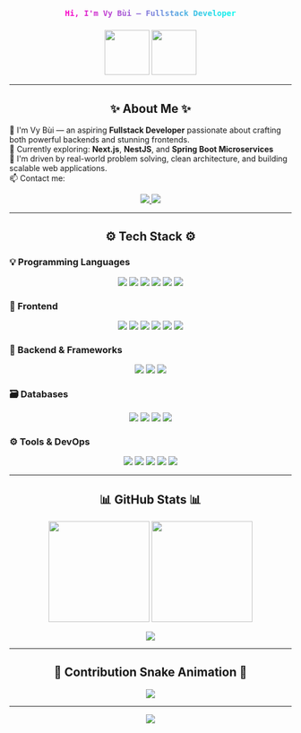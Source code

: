 <!-- Tiêu đề chính với hiệu ứng màu RGB -->
<p align="center">
  <svg viewBox="0 0 1000 60">
    <text x="50%" y="50%" dominant-baseline="middle" text-anchor="middle"
      style="font-family: 'Fira Code', monospace; font-size: 28px; font-weight: bold; fill: url(#gradient)">
      Hi, I'm Vy Bùi — Fullstack Developer
    </text>
    <defs>
      <linearGradient id="gradient">
        <stop offset="0%" stop-color="#ff00c8">
          <animate attributeName="stop-color" values="#ff00c8;#00ffee;#ff00c8" dur="6s" repeatCount="indefinite" />
        </stop>
        <stop offset="100%" stop-color="#00ffee">
          <animate attributeName="stop-color" values="#00ffee;#ff00c8;#00ffee" dur="6s" repeatCount="indefinite" />
        </stop>
      </linearGradient>
    </defs>
  </svg>
</p>

<!-- Animation vui nhộn -->
<p align="center">
  <img src="https://media.giphy.com/media/13HgwGsXF0aiGY/giphy.gif" height="80"/>
  <img src="https://media.giphy.com/media/hvRJCLFzcasrR4ia7z/giphy.gif" height="80"/>
</p>

---

<h2 align="center">✨ About Me ✨</h2>

🔭 I'm Vy Bùi — an aspiring **Fullstack Developer** passionate about crafting both powerful backends and stunning frontends.  
🌱 Currently exploring: **Next.js**, **NestJS**, and **Spring Boot Microservices**  
🎯 I'm driven by real-world problem solving, clean architecture, and building scalable web applications.  
📫 Contact me:

<p align="center">
  <a href="mailto:vybuoi0904@gmail.com">
    <img src="https://img.shields.io/badge/Email-vybuoi0904@gmail.com-D14836?style=for-the-badge&logo=gmail&logoColor=white" />
  </a>
  <a href="https://www.linkedin.com/in/v%E1%BB%B9-b%C3%B9i-undefined-719950273/" target="_blank">
    <img src="https://img.shields.io/badge/LinkedIn-Vỹ%20Bùi-0077B5?style=for-the-badge&logo=linkedin&logoColor=white" />
  </a>
</p>

---

<h2 align="center">⚙️ Tech Stack ⚙️</h2>

### 💡 Programming Languages
<p align="center">
  <img src="https://img.shields.io/badge/C-A8B9CC?style=for-the-badge&logo=c&logoColor=white" />
  <img src="https://img.shields.io/badge/C++-00599C?style=for-the-badge&logo=c%2B%2B&logoColor=white" />
  <img src="https://img.shields.io/badge/Java-007396?style=for-the-badge&logo=java&logoColor=white" />
  <img src="https://img.shields.io/badge/Python-3776AB?style=for-the-badge&logo=python&logoColor=white" />
  <img src="https://img.shields.io/badge/JavaScript-F7DF1E?style=for-the-badge&logo=javascript&logoColor=black" />
  <img src="https://img.shields.io/badge/TypeScript-3178C6?style=for-the-badge&logo=typescript&logoColor=white" />
</p>

### 🧩 Frontend
<p align="center">
  <img src="https://img.shields.io/badge/HTML-E34F26?style=for-the-badge&logo=html5&logoColor=white" />
  <img src="https://img.shields.io/badge/CSS-1572B6?style=for-the-badge&logo=css3&logoColor=white" />
  <img src="https://img.shields.io/badge/Tailwind-06B6D4?style=for-the-badge&logo=tailwindcss&logoColor=white" />
  <img src="https://img.shields.io/badge/React-20232A?style=for-the-badge&logo=react&logoColor=61DAFB" />
  <img src="https://img.shields.io/badge/Next.js-000000?style=for-the-badge&logo=nextdotjs&logoColor=white" />
  <img src="https://img.shields.io/badge/Figma-F24E1E?style=for-the-badge&logo=figma&logoColor=white" />
</p>

### 🔧 Backend & Frameworks
<p align="center">
  <img src="https://img.shields.io/badge/NestJS-E0234E?style=for-the-badge&logo=nestjs&logoColor=white" />
  <img src="https://img.shields.io/badge/Spring_Boot-6DB33F?style=for-the-badge&logo=springboot&logoColor=white" />
  <img src="https://img.shields.io/badge/Node.js-339933?style=for-the-badge&logo=nodedotjs&logoColor=white" />
</p>

### 🗃️ Databases
<p align="center">
  <img src="https://img.shields.io/badge/MySQL-005C84?style=for-the-badge&logo=mysql&logoColor=white" />
  <img src="https://img.shields.io/badge/PostgreSQL-336791?style=for-the-badge&logo=postgresql&logoColor=white" />
  <img src="https://img.shields.io/badge/MongoDB-47A248?style=for-the-badge&logo=mongodb&logoColor=white" />
  <img src="https://img.shields.io/badge/SQL%20Server-CC2927?style=for-the-badge&logo=microsoftsqlserver&logoColor=white" />
</p>

### ⚙️ Tools & DevOps
<p align="center">
  <img src="https://img.shields.io/badge/Docker-2496ED?style=for-the-badge&logo=docker&logoColor=white" />
  <img src="https://img.shields.io/badge/GitHub-181717?style=for-the-badge&logo=github&logoColor=white" />
  <img src="https://img.shields.io/badge/Git-F05032?style=for-the-badge&logo=git&logoColor=white" />
  <img src="https://img.shields.io/badge/Vercel-000000?style=for-the-badge&logo=vercel&logoColor=white" />
  <img src="https://img.shields.io/badge/Render-2D3748?style=for-the-badge&logo=render&logoColor=white" />
</p>

---

<h2 align="center">📊 GitHub Stats 📊</h2>

<p align="center">
  <img height="180em" src="https://github-readme-stats.vercel.app/api?username=VyBui13&show_icons=true&theme=radical" />
  <img height="180em" src="https://github-readme-stats.vercel.app/api/top-langs/?username=VyBui13&layout=compact&theme=radical" />
</p>

<p align="center">
  <img src="https://github-readme-streak-stats.herokuapp.com?user=VyBui13&theme=radical&hide_border=true" />
</p>

---

<h2 align="center">🐍 Contribution Snake Animation 🐍</h2>

<p align="center">
  <img src="https://raw.githubusercontent.com/VyBui13/VyBui13/output/github-contribution-grid-snake.svg" />
</p>

---

<p align="center">
  <img src="https://capsule-render.vercel.app/api?type=waving&color=0:7F7FD5,50:86A8E7,100:91EAE4&height=120&section=footer"/>
</p>

